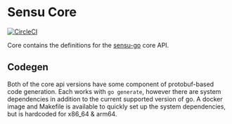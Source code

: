 # Sensu Core

[![CircleCI](https://dl.circleci.com/status-badge/img/gh/sensu/core/tree/main.svg?style=svg)](https://dl.circleci.com/status-badge/redirect/gh/sensu/core/tree/main)

Core contains the definitions for the [sensu-go](https://github.com/sensu/sensu-go) core API.

## Codegen

Both of the core api versions have some component of protobuf-based code
generation. Each works with `go generate`, however there are system
dependencies in addition to the current supported version of go. A docker
image and Makefile is available to quickly set up the system dependencies,
but is hardcoded for x86_64 & arm64.
